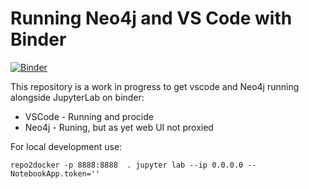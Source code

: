 # Running Neo4j and VS Code with Binder

[![Binder](https://mybinder.org/badge_logo.svg)](https://mybinder.org/v2/gh/gregoryking/jupyter-neo4j/urlpath=lab)

This repository is a work in progress to get vscode and Neo4j running alongside JupyterLab on binder:

* VSCode - Running and procide
* Neo4j - Runing, but as yet web UI not proxied

For local development use:

```repo2docker -p 8888:8888  . jupyter lab --ip 0.0.0.0 --NotebookApp.token=''```